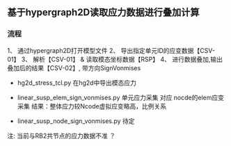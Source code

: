 
## 基于hypergraph2D读取应力数据进行叠加计算

### 流程
1、 通过hypergraph2D打开模型文件
2、 导出指定单元ID的应变数据【CSV-01】
3、 解析【CSV-01】 & 读取模态坐标数据【RSP】
4、 进行数据叠加,输出叠加后的结果【CSV-02】, 带方向SignVonmises


+ hg2d_stress_tcl.py    在hg2d中导出模态应力


+ linear_susp_elem_sign_vonmises.py
	单元应力采集
	对应 nocde的elem应变采集
	结果：整体应力较Ncode虚拟应变略高，比例关系




+ linear_susp_node_sign_vonmises.py
	待定

注: 当前与RB2共节点的应力数据不准  ？ 